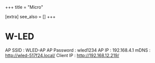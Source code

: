 +++
title = "Micro"

[extra]
see_also = []
+++

# W-LED

AP SSID
: WLED-AP
AP Password
: wled1234
AP IP
: 192.168.4.1
mDNS
: http://wled-517f24.local/
Client IP
: http://192.168.12.219/ 
